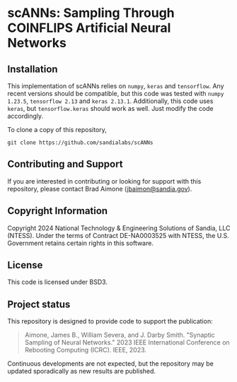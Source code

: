 # scANNs: Sampling Through COINFLIPS Artificial Neural Networks

## Installation

This implementation of scANNs relies on `numpy`, `keras` and `tensorflow`.  Any recent versions should be compatible, but this code was tested with `numpy 1.23.5`, `tensorflow 2.13` and `keras 2.13.1`.  Additionally, this code uses `keras`, but `tensorflow.keras` should work as well.  Just modify the code accordingly.

To clone a copy of this repository,

`git clone https://github.com/sandialabs/scANNs`


## Contributing and Support
If you are interested in contributing or looking for support with this repository, please contact Brad Aimone (jbaimon@sandia.gov).


## Copyright Information
Copyright 2024 National Technology & Engineering Solutions of Sandia, LLC (NTESS). Under the terms of Contract DE-NA0003525 with NTESS, the U.S. Government retains certain rights in this software.

## License
This code is licensed under BSD3.

## Project status
This repository is designed to provide code to support the publication:

> Aimone, James B., William Severa, and J. Darby Smith. "Synaptic Sampling of Neural Networks." 2023 IEEE International Conference on Rebooting Computing (ICRC). IEEE, 2023.

Continuous developments are not expected, but the repository may be updated sporadically as new results are published.
